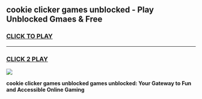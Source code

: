 
## cookie clicker games unblocked - Play Unblocked Gmaes & Free
<h3>
<a href="https://premium.freeplayer.one?title=cookie_clicker_games_unblocked&ref=19F">CLICK TO PLAY</a></h3>
<hr>

<h3>
<a href="https://premium.freeplayer.one?title=cookie_clicker_games_unblocked&ref=19F">CLICK 2 PLAY</a>
  
</h3>

<a href="https://premium.freeplayer.one?title=cookie_clicker_games_unblocked&ref=19F/"><img src="https://clearcache.store/games.png"></a>


**cookie clicker games unblocked games unblocked: Your Gateway to Fun and Accessible Online Gaming**
